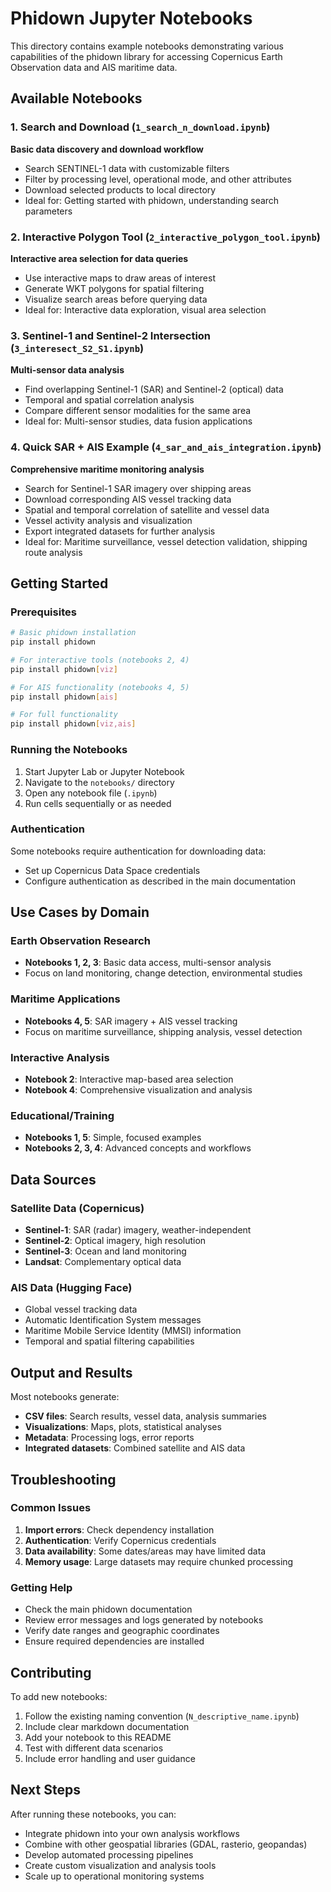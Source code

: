 # Phidown Jupyter Notebooks

This directory contains example notebooks demonstrating various capabilities of the phidown library for accessing Copernicus Earth Observation data and AIS maritime data.

## Available Notebooks

### 1. Search and Download (`1_search_n_download.ipynb`)
**Basic data discovery and download workflow**
- Search SENTINEL-1 data with customizable filters
- Filter by processing level, operational mode, and other attributes
- Download selected products to local directory
- Ideal for: Getting started with phidown, understanding search parameters

### 2. Interactive Polygon Tool (`2_interactive_polygon_tool.ipynb`)
**Interactive area selection for data queries**
- Use interactive maps to draw areas of interest
- Generate WKT polygons for spatial filtering
- Visualize search areas before querying data
- Ideal for: Interactive data exploration, visual area selection

### 3. Sentinel-1 and Sentinel-2 Intersection (`3_interesect_S2_S1.ipynb`)
**Multi-sensor data analysis**
- Find overlapping Sentinel-1 (SAR) and Sentinel-2 (optical) data
- Temporal and spatial correlation analysis
- Compare different sensor modalities for the same area
- Ideal for: Multi-sensor studies, data fusion applications

### 4. Quick SAR + AIS Example (`4_sar_and_ais_integration.ipynb`)
**Comprehensive maritime monitoring analysis**
- Search for Sentinel-1 SAR imagery over shipping areas
- Download corresponding AIS vessel tracking data
- Spatial and temporal correlation of satellite and vessel data
- Vessel activity analysis and visualization
- Export integrated datasets for further analysis
- Ideal for: Maritime surveillance, vessel detection validation, shipping route analysis


## Getting Started

### Prerequisites
```bash
# Basic phidown installation
pip install phidown

# For interactive tools (notebooks 2, 4)
pip install phidown[viz]

# For AIS functionality (notebooks 4, 5)
pip install phidown[ais]

# For full functionality
pip install phidown[viz,ais]
```

### Running the Notebooks
1. Start Jupyter Lab or Jupyter Notebook
2. Navigate to the `notebooks/` directory
3. Open any notebook file (`.ipynb`)
4. Run cells sequentially or as needed

### Authentication
Some notebooks require authentication for downloading data:
- Set up Copernicus Data Space credentials
- Configure authentication as described in the main documentation

## Use Cases by Domain

### Earth Observation Research
- **Notebooks 1, 2, 3**: Basic data access, multi-sensor analysis
- Focus on land monitoring, change detection, environmental studies

### Maritime Applications
- **Notebooks 4, 5**: SAR imagery + AIS vessel tracking
- Focus on maritime surveillance, shipping analysis, vessel detection

### Interactive Analysis
- **Notebook 2**: Interactive map-based area selection
- **Notebook 4**: Comprehensive visualization and analysis

### Educational/Training
- **Notebooks 1, 5**: Simple, focused examples
- **Notebooks 2, 3, 4**: Advanced concepts and workflows

## Data Sources

### Satellite Data (Copernicus)
- **Sentinel-1**: SAR (radar) imagery, weather-independent
- **Sentinel-2**: Optical imagery, high resolution
- **Sentinel-3**: Ocean and land monitoring
- **Landsat**: Complementary optical data

### AIS Data (Hugging Face)
- Global vessel tracking data
- Automatic Identification System messages
- Maritime Mobile Service Identity (MMSI) information
- Temporal and spatial filtering capabilities

## Output and Results

Most notebooks generate:
- **CSV files**: Search results, vessel data, analysis summaries
- **Visualizations**: Maps, plots, statistical analyses
- **Metadata**: Processing logs, error reports
- **Integrated datasets**: Combined satellite and AIS data

## Troubleshooting

### Common Issues
1. **Import errors**: Check dependency installation
2. **Authentication**: Verify Copernicus credentials
3. **Data availability**: Some dates/areas may have limited data
4. **Memory usage**: Large datasets may require chunked processing

### Getting Help
- Check the main phidown documentation
- Review error messages and logs generated by notebooks
- Verify date ranges and geographic coordinates
- Ensure required dependencies are installed

## Contributing

To add new notebooks:
1. Follow the existing naming convention (`N_descriptive_name.ipynb`)
2. Include clear markdown documentation
3. Add your notebook to this README
4. Test with different data scenarios
5. Include error handling and user guidance

## Next Steps

After running these notebooks, you can:
- Integrate phidown into your own analysis workflows
- Combine with other geospatial libraries (GDAL, rasterio, geopandas)
- Develop automated processing pipelines
- Create custom visualization and analysis tools
- Scale up to operational monitoring systems